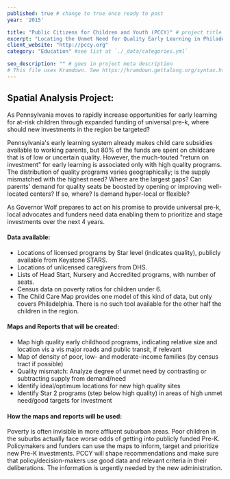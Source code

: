 ```yaml
---
published: true # change to true once ready to post
year: '2015'

title: "Public Citizens for Children and Youth (PCCY)" # project title or client name
excerpt: "Locating the Unmet Need for Quality Early Learning in Philadelphia's Suburbs" # shows on project list page
client_website: "http://pccy.org"
category: "Education" #see list at `./_data/categories.yml`

seo_description: "" # goes in project meta description
# This file uses Kramdown. See https://kramdown.gettalong.org/syntax.html for syntax
---
```


## Spatial Analysis Project:
As Pennsylvania moves to rapidly increase opportunities for early learning for at-risk children through expanded funding of universal pre-k, where should new investments in the region be targeted?

Pennsylvania's early learning system already makes child care subsidies available to working parents, but 80% of the funds are spent on childcare that is of low or uncertain quality. However, the much-touted "return on investment" for early learning is associated only with high quality programs. The distribution of quality programs varies geographically; is the supply mismatched with the highest need? Where are the largest gaps? Can parents' demand for quality seats be boosted by opening or improving well-located centers? If so, where? Is demand hyper-local or flexible?

As Governor Wolf prepares to act on his promise to provide universal pre-k, local advocates and funders need data enabling them to prioritize and stage investments over the next 4 years.

#### Data available:
- Locations of licensed programs by Star level (indicates quality), publicly available from Keystone STARS.
- Locations of unlicensed caregivers from DHS.
- Lists of Head Start, Nursery and Accredited programs, with number of seats.
- Census data on poverty ratios for children under 6.
- The Child Care Map provides one model of this kind of data, but only covers Philadelphia. There is no such tool available for the other half the children in the region.

#### Maps and Reports that will be created:
- Map high quality early childhood programs, indicating relative size and location vis a vis major roads and public transit, if relevant
- Map of density of poor, low- and moderate-income families (by census tract if possible)
- Quality mismatch: Analyze degree of unmet need by contrasting or subtracting supply from demand/need
- Identify ideal/optimum locations for new high quality sites
- Identify Star 2 programs (step below high quality) in areas of high unmet need/good targets for investment

#### How the maps and reports will be used:
Poverty is often invisible in more affluent suburban areas. Poor children in the suburbs actually face worse odds of getting into publicly funded Pre-K. Policymakers and funders can use the maps to inform, target and prioritize new Pre-K investments. PCCY will shape recommendations and make sure that policy/decision-makers use good data and relevant criteria in their deliberations. The information is urgently needed by the new administration.
